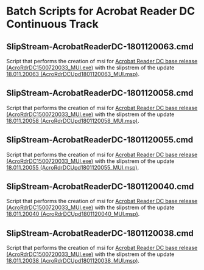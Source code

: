 # Batch Scripts for Acrobat Reader DC Continuous Track

## SlipStream-AcrobatReaderDC-1801120063.cmd
Script that performs the creation of msi for [Acrobat Reader DC base release (AcroRdrDC1500720033_MUI.exe)](https://www.adobe.com/devnet-docs/acrobatetk/tools/ReleaseNotesDC/continuous/dccontinuous.html) with the slipstrem of the update [18.011.20063 (AcroRdrDCUpd1801120063_MUI.msp)](https://www.adobe.com/devnet-docs/acrobatetk/tools/ReleaseNotesDC/continuous/dccontinuousseptember2018ooc.html).

## SlipStream-AcrobatReaderDC-1801120058.cmd
Script that performs the creation of msi for [Acrobat Reader DC base release (AcroRdrDC1500720033_MUI.exe)](https://www.adobe.com/devnet-docs/acrobatetk/tools/ReleaseNotesDC/continuous/dccontinuous.html) with the slipstrem of the update [18.011.20058 (AcroRdrDCUpd1801120058_MUI.msp)](https://www.adobe.com/devnet-docs/acrobatetk/tools/ReleaseNotesDC/continuous/dccontinuousaug2018.html).

## SlipStream-AcrobatReaderDC-1801120055.cmd
Script that performs the creation of msi for [Acrobat Reader DC base release (AcroRdrDC1500720033_MUI.exe)](https://www.adobe.com/devnet-docs/acrobatetk/tools/ReleaseNotesDC/continuous/dccontinuous.html) with the slipstrem of the update [18.011.20055 (AcroRdrDCUpd1801120055_MUI.msp)](https://www.adobe.com/devnet-docs/acrobatetk/tools/ReleaseNotesDC/continuous/dccontinuousjul2018.html).

## SlipStream-AcrobatReaderDC-1801120040.cmd
Script that performs the creation of msi for [Acrobat Reader DC base release (AcroRdrDC1500720033_MUI.exe)](https://www.adobe.com/devnet-docs/acrobatetk/tools/ReleaseNotesDC/continuous/dccontinuous.html) with the slipstrem of the update [18.011.20040 (AcroRdrDCUpd1801120040_MUI.msp)](https://www.adobe.com/devnet-docs/acrobatetk/tools/ReleaseNotesDC/continuous/dccontinuousmay2018.html).

## SlipStream-AcrobatReaderDC-1801120038.cmd
Script that performs the creation of msi for [Acrobat Reader DC base release (AcroRdrDC1500720033_MUI.exe)](https://www.adobe.com/devnet-docs/acrobatetk/tools/ReleaseNotesDC/continuous/dccontinuous.html) with the slipstrem of the update [18.011.20038 (AcroRdrDCUpd1801120038_MUI.msp)](https://www.adobe.com/devnet-docs/acrobatetk/tools/ReleaseNotesDC/continuous/dccontinuousfeb2018qfe.html).
